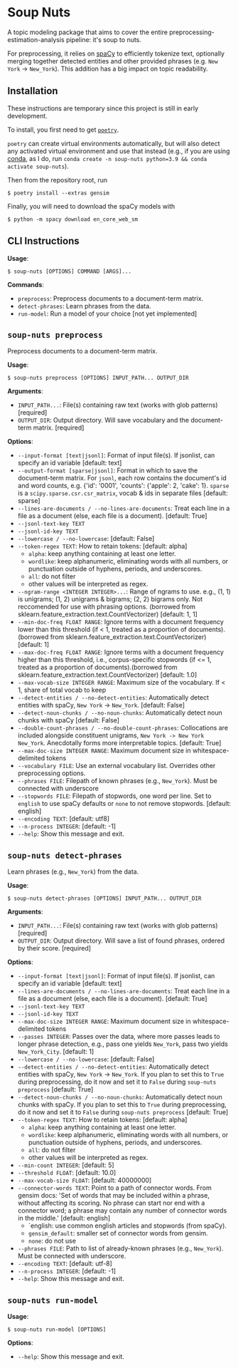 # Soup Nuts

A topic modeling package that aims to cover the entire preprocessing-estimation-analysis pipeline: it's soup to nuts.

For preprocessing, it relies on [spaCy](https://spacy.io/) to efficiently tokenize text, optionally merging together detected entities and other provided phrases (e.g. `New York` -> `New_York`). This addition has a big impact on topic readability.

## Installation

These instructions are temporary since this project is still in early development.

To install, you first need to get [`poetry`](https://python-poetry.org/docs/).

`poetry` can create virtual environments automatically, but will also detect any activated virtual environment and use that instead (e.g., if you are using [conda](https://docs.conda.io/en/latest/miniconda.html), as I do, run `conda create -n soup-nuts python=3.9 && conda activate soup-nuts`).

Then from the repository root, run

```console
$ poetry install --extras gensim
```

Finally, you will need to download the spaCy models with

```console
$ python -m spacy download en_core_web_sm
```

## CLI Instructions

**Usage**:

```console
$ soup-nuts [OPTIONS] COMMAND [ARGS]...
```

**Commands**:

* `preprocess`: Preprocess documents to a document-term matrix.
* `detect-phrases`: Learn phrases from the data.
* `run-model`: Run a model of your choice [not yet implemented]

## `soup-nuts preprocess`

Preprocess documents to a document-term matrix.

**Usage**:

```console
$ soup-nuts preprocess [OPTIONS] INPUT_PATH... OUTPUT_DIR
```

**Arguments**:

* `INPUT_PATH...`: File(s) containing raw text (works with glob patterns)  [required]
* `OUTPUT_DIR`: Output directory. Will save vocabulary and the document-term matrix.  [required]

**Options**:

* `--input-format [text|jsonl]`: Format of input file(s). If jsonlist, can specify an id variable  [default: text]
* `--output-format [sparse|jsonl]`: Format in which to save the document-term matrix. For `jsonl`, each row contains the document's id and word counts, e.g. {'id': '0001', 'counts': {'apple': 2, 'cake': 1}. `sparse` is a `scipy.sparse.csr.csr_matrix`, vocab & ids in separate files  [default: sparse]
* `--lines-are-documents / --no-lines-are-documents`: Treat each line in a file as a document (else, each file is a document).   [default: True]
* `--jsonl-text-key TEXT`
* `--jsonl-id-key TEXT`
* `--lowercase / --no-lowercase`: [default: False]
* `--token-regex TEXT`: How to retain tokens: [default: alpha]
    * `alpha`: keep anything containing at least one letter.
    * `wordlike`: keep alphanumeric, eliminating words with all numbers, or punctuation outside of hyphens, periods, and underscores.
    * `all`: do not filter
    * other values will be interpreted as regex.
* `--ngram-range <INTEGER INTEGER>...`: Range of ngrams to use. e.g., (1, 1) is unigrams; (1, 2) unigrams & bigrams; (2, 2) bigrams only. Not reccomended for use with phrasing options. (borrowed from sklearn.feature_extraction.text.CountVectorizer)  [default: 1, 1]
* `--min-doc-freq FLOAT RANGE`: Ignore terms with a document frequency lower than this threshold (if < 1, treated as a proportion of documents).(borrowed from sklearn.feature_extraction.text.CountVectorizer)  [default: 1]
* `--max-doc-freq FLOAT RANGE`: Ignore terms with a document frequency higher than this threshold, i.e., corpus-specific stopwords (if <= 1, treated as a proportion of documents).(borrowed from sklearn.feature_extraction.text.CountVectorizer)  [default: 1.0]
* `--max-vocab-size INTEGER RANGE`: Maximum size of the vocabulary. If < 1, share of total vocab to keep
* `--detect-entities / --no-detect-entities`: Automatically detect entities with spaCy, `New York` -> `New_York`.   [default: False]
* `--detect-noun-chunks / --no-noun-chunks`: Automatically detect noun chunks with spaCy   [default: False]
* `--double-count-phrases / --no-double-count-phrases`: Collocations are included alongside constituent unigrams, `New York -> New York New_York`. Anecdotally forms more interpretable topics.  [default: True]
* `--max-doc-size INTEGER RANGE`: Maximum document size in whitespace-delimited tokens
* `--vocabulary FILE`: Use an external vocabulary list. Overrides other preprocessing options.
* `--phrases FILE`: Filepath of known phrases (e.g., `New_York`). Must be connected with underscore
* `--stopwords FILE`: Filepath of stopwords, one word per line. Set to `english` to use spaCy defaults or `none` to not remove stopwords. [default: english]
* `--encoding TEXT`: [default: utf8]
* `--n-process INTEGER`: [default: -1]
* `--help`: Show this message and exit.

## `soup-nuts detect-phrases`

Learn phrases (e.g., `New_York`) from the data.

**Usage**:

```console
$ soup-nuts detect-phrases [OPTIONS] INPUT_PATH... OUTPUT_DIR
```

**Arguments**:

* `INPUT_PATH...`: File(s) containing raw text (works with glob patterns)  [required]
* `OUTPUT_DIR`: Output directory. Will save a list of found phrases, ordered by their score.  [required]

**Options**:

* `--input-format [text|jsonl]`: Format of input file(s). If jsonlist, can specify an id variable  [default: text]
* `--lines-are-documents / --no-lines-are-documents`: Treat each line in a file as a document (else, each file is a document).   [default: True]
* `--jsonl-text-key TEXT`
* `--jsonl-id-key TEXT`
* `--max-doc-size INTEGER RANGE`: Maximum document size in whitespace-delimited tokens
* `--passes INTEGER`: Passes over the data, where more passes leads to longer phrase detection, e.g., pass one yields `New_York`, pass two yields `New_York_City`.  [default: 1]
* `--lowercase / --no-lowercase`: [default: False]
* `--detect-entities / --no-detect-entities`: Automatically detect entities with spaCy, `New York` -> `New_York`. If you plan to set this to `True` during preprocessing, do it now and set it to `False` during `soup-nuts preprocess` [default: True]
* `--detect-noun-chunks / --no-noun-chunks`: Automatically detect noun chunks with spaCy. If you plan to set this to `True` during preprocessing, do it now and set it to `False` during `soup-nuts preprocess` [default: True]
* `--token-regex TEXT`: How to retain tokens: [default: alpha]
    * `alpha`: keep anything containing at least one letter.
    * `wordlike`: keep alphanumeric, eliminating words with all numbers, or punctuation outside of hyphens, periods, and underscores.
    * `all`: do not filter
    * other values will be interpreted as regex.
* `--min-count INTEGER`: [default: 5]
* `--threshold FLOAT`: [default: 10.0]
* `--max-vocab-size FLOAT`: [default: 40000000]
* `--connector-words TEXT`: Point to a path of connector words. From gensim docs: 'Set of words that may be included within a phrase, without affecting its scoring. No phrase can start nor end with a connector word; a phrase may contain any number of connector words in the middle.' [default: english]
    * `english: use common english articles and stopwords (from spaCy).
    * `gensim_default`: smaller set of connector words from gensim.
    * `none`: do not use
* `--phrases FILE`: Path to list of already-known phrases (e.g., `New_York`). Must be connected with underscore.
* `--encoding TEXT`: [default: utf-8]
* `--n-process INTEGER`: [default: -1]
* `--help`: Show this message and exit.

## `soup-nuts run-model`

**Usage**:

```console
$ soup-nuts run-model [OPTIONS]
```

**Options**:

* `--help`: Show this message and exit.

